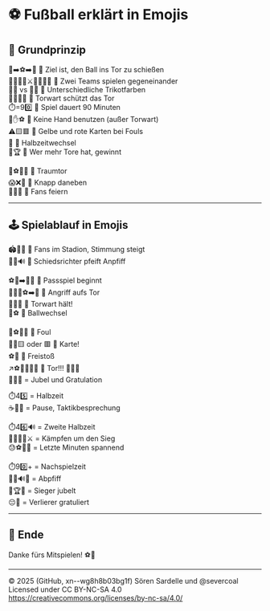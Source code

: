 # ⚽ Fußball erklärt in Emojis

## 🧠 Grundprinzip

👟➡️⚽➡️🥅 🟰 Ziel ist, den Ball ins Tor zu schießen  
🙋‍♂️🙋‍♀️⚔️🙋‍♂️🙋‍♀️ 🟰 Zwei Teams spielen gegeneinander  
👕🔵 vs 👕🔴 🟰 Unterschiedliche Trikotfarben  
🧤🧍‍♂️🥅 🟰 Torwart schützt das Tor  
⏱️=90️⃣ 🟰 Spiel dauert 90 Minuten  
🚫✋⚽ 🟰 Keine Hand benutzen (außer Torwart)  
⚠️🟨🟥 🟰 Gelbe und rote Karten bei Fouls  
🔄 🟰 Halbzeitwechsel  
🥇🏆 🟰 Wer mehr Tore hat, gewinnt  

🎯⚽💥🥅 🟰 Traumtor  
😱❌🥅 🟰 Knapp daneben  
🎉🙌🎵 🟰 Fans feiern  

---

## 🕹️ Spielablauf in Emojis

🏟️🎺🎶 🟰 Fans im Stadion, Stimmung steigt  
🧑‍⚖️🔊 🟰 Schiedsrichter pfeift Anpfiff  

⚽👟➡️👥👥 🟰 Passspiel beginnt  
🏃‍♂️💨⚽➡️🥅 🟰 Angriff aufs Tor  
🧤🙅‍♂️ 🟰 Torwart hält!  
🔁⚽ 🟰 Ballwechsel  

😬⚽👣💥 🟰 Foul  
🧑‍⚖️🟨 oder 🟥 🟰 Karte!  
⚽📍 🟰 Freistoß  
↗️⚽🥅🎯💥🥅 🟰 Tor!!! 🎉🙌🎆  
👕🤝👕 = Jubel und Gratulation  

⏱️45️⃣ = Halbzeit  
☕🥤🍌 = Pause, Taktikbesprechung  

⏱️46️⃣🔊 = Zweite Halbzeit  
🏃‍♂️🏃‍♀️⚔️ = Kämpfen um den Sieg  
😓⚽💨🔥 = Letzte Minuten spannend  

⏱️90️⃣+ = Nachspielzeit  
🧑‍⚖️🔊🏁 = Abpfiff  
🎉🏆🥇 = Sieger jubelt  
😔👏 = Verlierer gratuliert  

---

## 🏁 Ende
Danke fürs Mitspielen! ⚽🎉  

---

© 2025 (GitHub, xn--wg8h8b03bg1f) Sören Sardelle und @severcoal  
Licensed under CC BY-NC-SA 4.0  
https://creativecommons.org/licenses/by-nc-sa/4.0/